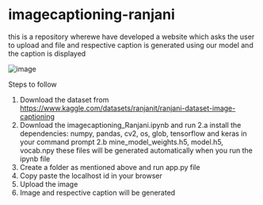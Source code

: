 # imagecaptioning-ranjani
this is a repository wherewe have developed a website which asks the user to upload and file and respective caption is generated using our model and the caption is
displayed

![image](https://user-images.githubusercontent.com/118736385/203057356-95dd7edc-f67b-4218-8ec5-1ccc867f9c01.png)

Steps to follow 
1. Download the dataset from https://www.kaggle.com/datasets/ranjanit/ranjani-dataset-image-captioning
2. Download the imagecaptioning_Ranjani.ipynb and run 
  2.a install the dependencies: numpy, pandas, cv2, os, glob, tensorflow and keras in your command prompt
  2.b mine_model_weights.h5, model.h5, vocab.npy these files will be generated automatically when you run the ipynb file 
3. Create a folder as mentioned above and run app.py file 
4. Copy paste the localhost id in your browser
5. Upload the image
6. Image and respective caption will be generated
